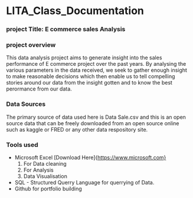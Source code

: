 # LITA_Class_Documentation

### project Title: E commerce sales Analysis

### project overview
This data analysis project aims to generate insight into the sales performance of E commerce project over the past years. By analysing the various parameters in the data received, we seek to gather enough insight to make reasonable decisions which then enable us to tell compelling stories around our data from the insight gotten and to know the best perormance from our data.

### Data Sources
The primary source of data used here is Data Sale.csv and this is an open source data that can be freely downloaded from an open source online such as kaggle or FRED or any other data respository site.

### Tools used
- Microsoft Excel [Download Here]{https://www.microsoft.com}
  1. For Data cleaning
  2. For Analysis
  3. Data Visualisation
- SQL - Structured Querry Language for querrying of Data.
- Github for portfolio building
